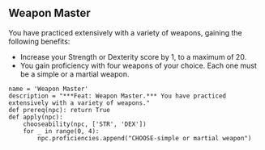 ## Weapon Master
You have practiced extensively with a variety of weapons, gaining the following benefits:

* Increase your Strength or Dexterity score by 1, to a maximum of 20.
* You gain proficiency with four weapons of your choice. Each one must be a simple or a martial weapon.

```
name = 'Weapon Master'
description = "***Feat: Weapon Master.*** You have practiced extensively with a variety of weapons."
def prereq(npc): return True
def apply(npc):
    chooseability(npc, ['STR', 'DEX'])
    for _ in range(0, 4):
        npc.proficiencies.append("CHOOSE-simple or martial weapon")
```
